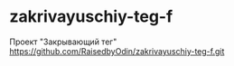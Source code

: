 # zakrivayuschiy-teg-f
Проект "Закрывающий тег"
https://github.com/RaisedbyOdin/zakrivayuschiy-teg-f.git